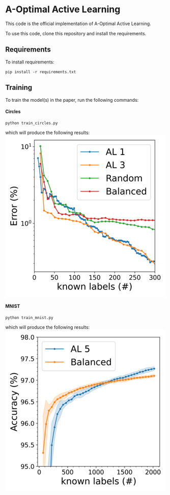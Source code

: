 # A-Optimal Active Learning
This code is the official implementation of A-Optimal Active Learning.

To use this code, clone this repository and install the requirements.
## Requirements

To install requirements:

```setup
pip install -r requirements.txt
```

## Training

To train the model(s) in the paper, run the following commands:

#### Circles
```train
python train_circles.py 
```
which will produce the following results:
![Alt text](figures/error_circles.png?raw=true "Results")

#### MNIST
```train
python train_mnist.py 
```
which will produce the following results:
![Alt text](figures/acc_mnist.png?raw=true "Results")

